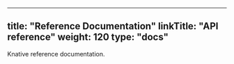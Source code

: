 
---
title: "Reference Documentation"
linkTitle: "API reference"
weight: 120
type: "docs"
---

Knative reference documentation.


